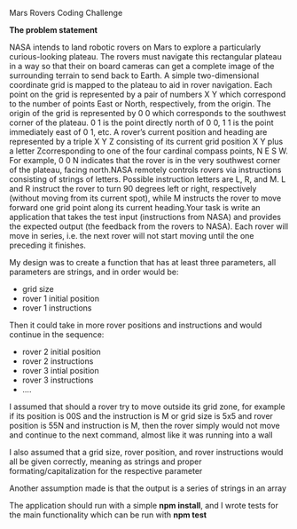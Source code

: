 Mars Rovers Coding Challenge

**The problem statement**

NASA intends to land robotic rovers on Mars to explore a particularly curious-looking plateau. The rovers must navigate this rectangular plateau in a way so that their on board cameras can get a complete image of the surrounding terrain to send back to Earth. A simple two-dimensional coordinate grid is mapped to the plateau to aid in rover navigation. Each point on the grid is represented by a pair of numbers X Y which correspond to the number of points East or North, respectively, from the origin. The origin of the grid is represented by 0 0 which corresponds to the southwest corner of the plateau. 0 1 is the point directly north of 0 0, 1 1 is the point immediately east of 0 1, etc. A rover’s current position and heading are represented by a triple X Y Z consisting of its current grid position X Y plus a letter Zcorresponding to one of the four cardinal compass points, N E S W. For example, 0 0 N indicates that the rover is in the very southwest corner of the plateau, facing north.NASA remotely controls rovers via instructions consisting of strings of letters. Possible instruction letters are L, R, and M. L and R instruct the rover to turn 90 degrees left or right, respectively (without moving from its current spot), while M instructs the rover to move forward one grid point along its current heading.Your task is write an application that takes the test input (instructions from NASA) and provides the expected output (the feedback from the rovers to NASA).  Each rover will move in series, i.e. the next rover will not start moving until the one preceding it finishes.

My design was to create a function that has at least three parameters, all parameters are strings, and in order would be: 

- grid size
- rover 1 initial position 
- rover 1 instructions
  
Then it could take in more rover positions and instructions and would continue in the sequence:
- rover 2 initial position
- rover 2 instructions
- rover 3 intial position
- rover 3 instructions
- ....

I assumed that should a rover try to move outside its grid zone, for example if its position is 00S and the instruction is M or grid size is 5x5 and rover position is 55N and instruction is M, then the rover simply would not move and continue to the next command, almost like it was running into a wall

I also assumed that a grid size, rover position, and rover instructions would all be given correctly, meaning as strings and proper formating/capitalization for the respective parameter

Another assumption made is that the output is a series of strings in an array

The application should run with a simple **npm install**, and I wrote tests for the main functionality which can be run with **npm test**
